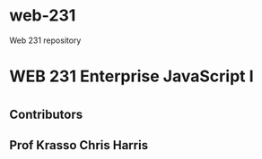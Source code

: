 # web-231
Web 231 repository
<h1>WEB 231 Enterprise JavaScript I<h1>
<h2>Contributors<h2>
Prof Krasso
Chris Harris 